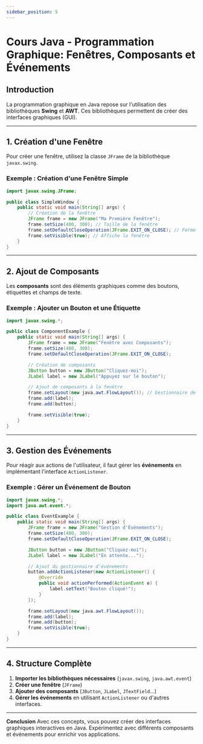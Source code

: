 ```yaml
---
sidebar_position: 5
---
```


# Cours Java - Programmation Graphique: Fenêtres, Composants et Événements

## Introduction
La programmation graphique en Java repose sur l'utilisation des bibliothèques **Swing** et **AWT**. Ces bibliothèques permettent de créer des interfaces graphiques (GUI).

---

## 1. Création d'une Fenêtre
Pour créer une fenêtre, utilisez la classe `JFrame` de la bibliothèque `javax.swing`.

### Exemple : Création d'une Fenêtre Simple
```java
import javax.swing.JFrame;

public class SimpleWindow {
    public static void main(String[] args) {
        // Création de la fenêtre
        JFrame frame = new JFrame("Ma Première Fenêtre");
        frame.setSize(400, 300); // Taille de la fenêtre
        frame.setDefaultCloseOperation(JFrame.EXIT_ON_CLOSE); // Ferme l'application
        frame.setVisible(true); // Affiche la fenêtre
    }
}
```

---

## 2. Ajout de Composants
Les **composants** sont des éléments graphiques comme des boutons, étiquettes et champs de texte.

### Exemple : Ajouter un Bouton et une Étiquette
```java
import javax.swing.*;

public class ComponentExample {
    public static void main(String[] args) {
        JFrame frame = new JFrame("Fenêtre avec Composants");
        frame.setSize(400, 300);
        frame.setDefaultCloseOperation(JFrame.EXIT_ON_CLOSE);

        // Création de composants
        JButton button = new JButton("Cliquez-moi");
        JLabel label = new JLabel("Appuyez sur le bouton");

        // Ajout de composants à la fenêtre
        frame.setLayout(new java.awt.FlowLayout()); // Gestionnaire de disposition
        frame.add(label);
        frame.add(button);

        frame.setVisible(true);
    }
}
```

---

## 3. Gestion des Événements
Pour réagir aux actions de l'utilisateur, il faut gérer les **événements** en implémentant l'interface `ActionListener`.

### Exemple : Gérer un Événement de Bouton
```java
import javax.swing.*;
import java.awt.event.*;

public class EventExample {
    public static void main(String[] args) {
        JFrame frame = new JFrame("Gestion d'Événements");
        frame.setSize(400, 300);
        frame.setDefaultCloseOperation(JFrame.EXIT_ON_CLOSE);

        JButton button = new JButton("Cliquez-moi");
        JLabel label = new JLabel("En attente...");

        // Ajout du gestionnaire d'événements
        button.addActionListener(new ActionListener() {
            @Override
            public void actionPerformed(ActionEvent e) {
                label.setText("Bouton cliqué!");
            }
        });

        frame.setLayout(new java.awt.FlowLayout());
        frame.add(label);
        frame.add(button);
        frame.setVisible(true);
    }
}
```

---

## 4. Structure Complète
1. **Importer les bibliothèques nécessaires** (`javax.swing`, `java.awt.event`)
2. **Créer une fenêtre** (`JFrame`)
3. **Ajouter des composants** (`JButton`, `JLabel`, `JTextField`...)
4. **Gérer les événements** en utilisant `ActionListener` ou d'autres interfaces.

---

**Conclusion**
Avec ces concepts, vous pouvez créer des interfaces graphiques interactives en Java. Expérimentez avec différents composants et événements pour enrichir vos applications.
